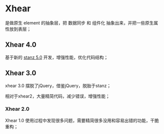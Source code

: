 # Xhear

是做原生 element 的抽象层，把 数据同步 和 组件化 抽象出来，并把一些原生属性放到表层；

## Xhear 4.0

基于新的 [stanz 5.0](http://baidu.com) 开发，增强性能，优化代码结构；

## Xhear 3.0

xhear 3.0 摆脱了jQuery，借鉴jQuery，脱胎于stanz；

相对于xhear2，大量精简代码，减少错误，增强性能；

### Xhear 2.0

Xhear 1.0 使用过程中发现很多问题，需要精简很多没用和容易出错的功能，干脆重构；